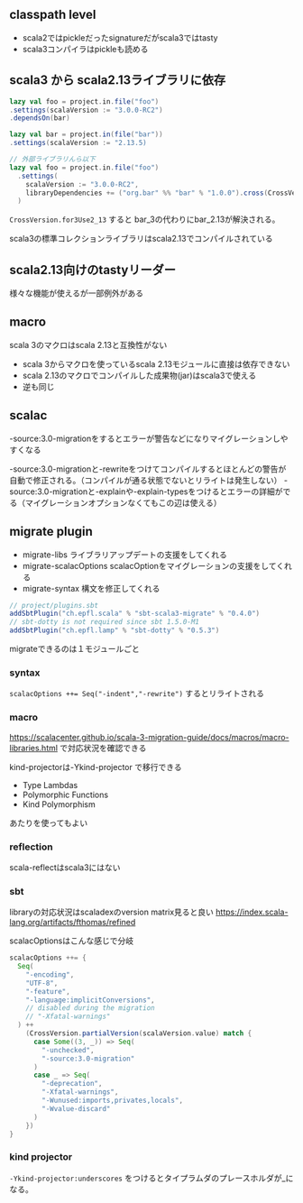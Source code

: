 ## classpath level

- scala2ではpickleだったsignatureだがscala3ではtasty
- scala3コンパイラはpickleも読める

## scala3 から scala2.13ライブラリに依存

```scala
lazy val foo = project.in.file("foo")
.settings(scalaVersion := "3.0.0-RC2")
.dependsOn(bar)

lazy val bar = project.in(file("bar"))
.settings(scalaVersion := "2.13.5)

// 外部ライブラリんら以下
lazy val foo = project.in.file("foo")
  .settings(
    scalaVersion := "3.0.0-RC2",
    libraryDependencies += ("org.bar" %% "bar" % "1.0.0").cross(CrossVersion.for3Use2_13)
  )
```

`CrossVersion.for3Use2_13` すると bar_3の代わりにbar_2.13が解決される。

scala3の標準コレクションライブラリはscala2.13でコンパイルされている

## scala2.13向けのtastyリーダー

様々な機能が使えるが一部例外がある

## macro

scala 3のマクロはscala 2.13と互換性がない

- scala 3からマクロを使っているscala 2.13モジュールに直接は依存できない
- scala 2.13のマクロでコンパイルした成果物(jar)はscala3で使える
- 逆も同じ

## scalac

-source:3.0-migrationをするとエラーが警告などになりマイグレーションしやすくなる

-source:3.0-migrationと-rewriteをつけてコンパイルするとほとんどの警告が自動で修正される。（コンパイルが通る状態でないとリライトは発生しない）
-source:3.0-migrationと-explainや-explain-typesをつけるとエラーの詳細がでる（マイグレーションオプションなくてもこの辺は使える）

## migrate plugin

- migrate-libs ライブラリアップデートの支援をしてくれる
- migrate-scalacOptions scalacOptionをマイグレーションの支援をしてくれる
- migrate-syntax 構文を修正してくれる

```scala
// project/plugins.sbt
addSbtPlugin("ch.epfl.scala" % "sbt-scala3-migrate" % "0.4.0")
// sbt-dotty is not required since sbt 1.5.0-M1
addSbtPlugin("ch.epfl.lamp" % "sbt-dotty" % "0.5.3")
```

migrateできるのは１モジュールごと

### syntax

`scalacOptions ++= Seq("-indent","-rewrite")` するとリライトされる

### macro

https://scalacenter.github.io/scala-3-migration-guide/docs/macros/macro-libraries.html で対応状況を確認できる


kind-projectorは-Ykind-projector で移行できる

- Type Lambdas
- Polymorphic Functions
- Kind Polymorphism

あたりを使ってもよい

### reflection

scala-reflectはscala3にはない

### sbt

libraryの対応状況はscaladexのversion matrix見ると良い
https://index.scala-lang.org/artifacts/fthomas/refined

scalacOptionsはこんな感じで分岐

```scala
scalacOptions ++= {
  Seq(
    "-encoding",
    "UTF-8",
    "-feature",
    "-language:implicitConversions",
    // disabled during the migration
    // "-Xfatal-warnings"
  ) ++ 
    (CrossVersion.partialVersion(scalaVersion.value) match {
      case Some((3, _)) => Seq(
        "-unchecked",
        "-source:3.0-migration"
      )
      case _ => Seq(
        "-deprecation",
        "-Xfatal-warnings",
        "-Wunused:imports,privates,locals",
        "-Wvalue-discard"
      )
    })
}
```

### kind projector

`-Ykind-projector:underscores` をつけるとタイプラムダのプレースホルダが_になる。

